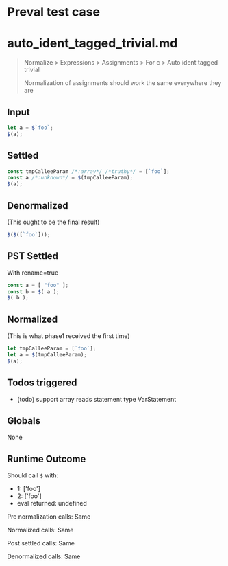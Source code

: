 # Preval test case

# auto_ident_tagged_trivial.md

> Normalize > Expressions > Assignments > For c > Auto ident tagged trivial
>
> Normalization of assignments should work the same everywhere they are

## Input

`````js filename=intro
let a = $`foo`;
$(a);
`````


## Settled


`````js filename=intro
const tmpCalleeParam /*:array*/ /*truthy*/ = [`foo`];
const a /*:unknown*/ = $(tmpCalleeParam);
$(a);
`````


## Denormalized
(This ought to be the final result)

`````js filename=intro
$($([`foo`]));
`````


## PST Settled
With rename=true

`````js filename=intro
const a = [ "foo" ];
const b = $( a );
$( b );
`````


## Normalized
(This is what phase1 received the first time)

`````js filename=intro
let tmpCalleeParam = [`foo`];
let a = $(tmpCalleeParam);
$(a);
`````


## Todos triggered


- (todo) support array reads statement type VarStatement


## Globals


None


## Runtime Outcome


Should call `$` with:
 - 1: ['foo']
 - 2: ['foo']
 - eval returned: undefined

Pre normalization calls: Same

Normalized calls: Same

Post settled calls: Same

Denormalized calls: Same
